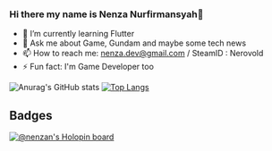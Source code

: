 ### Hi there my name is Nenza Nurfirmansyah👋

- 🌱 I’m currently learning Flutter
- 💬 Ask me about Game, Gundam and maybe some tech news
- 📫 How to reach me: nenza.dev@gmail.com / SteamID : Nerovold
- ⚡ Fun fact: I'm Game Developer too

![Anurag's GitHub stats](https://github-readme-stats.vercel.app/api?username=nenzan&show_icons=true&theme=radical)
[![Top Langs](https://github-readme-stats.vercel.app/api/top-langs/?username=nenzan&theme=radical)](https://github.com/anuraghazra/github-readme-stats)

## Badges

[![@nenzan's Holopin board](https://holopin.me/nenzan)](https://holopin.io/@nenzan)
